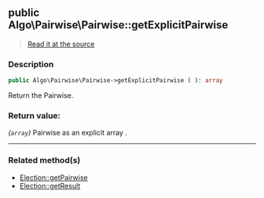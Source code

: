 ## public Algo\Pairwise\Pairwise::getExplicitPairwise

> [Read it at the source](https://github.com/julien-boudry/Condorcet/blob/master/src/Algo/Pairwise/Pairwise.php#L134)

### Description    

```php
public Algo\Pairwise\Pairwise->getExplicitPairwise ( ): array
```

Return the Pairwise.
    

### Return value:   

*(`array`)* Pairwise as an explicit array .


---------------------------------------

### Related method(s)      

* [Election::getPairwise](/Docs/ApiReferences/Election%20Class/public%20Election--getPairwise.md)    
* [Election::getResult](/Docs/ApiReferences/Election%20Class/public%20Election--getResult.md)    
